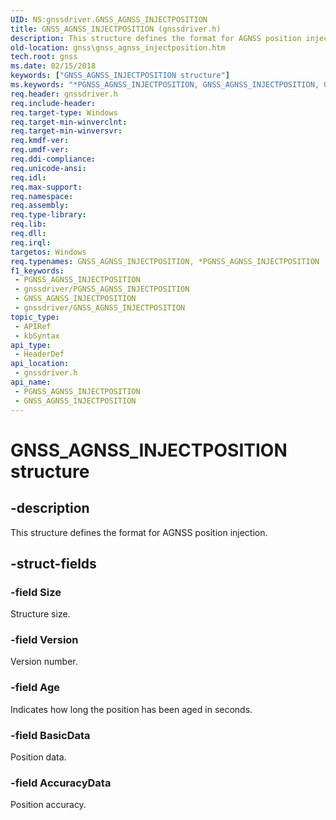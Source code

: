 ```yaml
---
UID: NS:gnssdriver.GNSS_AGNSS_INJECTPOSITION
title: GNSS_AGNSS_INJECTPOSITION (gnssdriver.h)
description: This structure defines the format for AGNSS position injection.
old-location: gnss\gnss_agnss_injectposition.htm
tech.root: gnss
ms.date: 02/15/2018
keywords: ["GNSS_AGNSS_INJECTPOSITION structure"]
ms.keywords: "*PGNSS_AGNSS_INJECTPOSITION, GNSS_AGNSS_INJECTPOSITION, GNSS_AGNSS_INJECTPOSITION structure [Sensor Devices], PGNSS_AGNSS_INJECTPOSITION, PGNSS_AGNSS_INJECTPOSITION structure pointer [Sensor Devices], gnss.gnss_agnss_injectposition, gnssdriver/GNSS_AGNSS_INJECTPOSITION, gnssdriver/PGNSS_AGNSS_INJECTPOSITION"
req.header: gnssdriver.h
req.include-header: 
req.target-type: Windows
req.target-min-winverclnt: 
req.target-min-winversvr: 
req.kmdf-ver: 
req.umdf-ver: 
req.ddi-compliance: 
req.unicode-ansi: 
req.idl: 
req.max-support: 
req.namespace: 
req.assembly: 
req.type-library: 
req.lib: 
req.dll: 
req.irql: 
targetos: Windows
req.typenames: GNSS_AGNSS_INJECTPOSITION, *PGNSS_AGNSS_INJECTPOSITION
f1_keywords:
 - PGNSS_AGNSS_INJECTPOSITION
 - gnssdriver/PGNSS_AGNSS_INJECTPOSITION
 - GNSS_AGNSS_INJECTPOSITION
 - gnssdriver/GNSS_AGNSS_INJECTPOSITION
topic_type:
 - APIRef
 - kbSyntax
api_type:
 - HeaderDef
api_location:
 - gnssdriver.h
api_name:
 - PGNSS_AGNSS_INJECTPOSITION
 - GNSS_AGNSS_INJECTPOSITION
---
```


# GNSS_AGNSS_INJECTPOSITION structure


## -description

This structure defines the format for AGNSS position injection.

## -struct-fields

### -field Size

Structure size.

### -field Version

Version number.

### -field Age

Indicates how long the position has been aged in seconds.

### -field BasicData

Position data.

### -field AccuracyData

Position accuracy.

